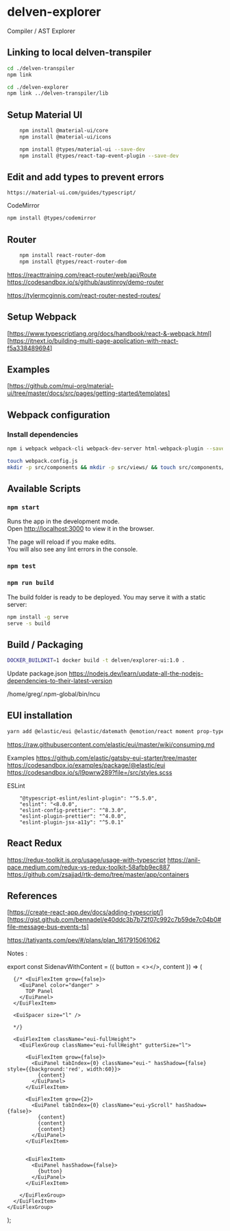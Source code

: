 # delven-explorer
Compiler / AST Explorer

## Linking to local delven-transpiler

```sh
cd ./delven-transpiler
npm link

cd ./delven-explorer
npm link ../delven-transpiler/lib
```

## Setup Material UI

```sh
    npm install @material-ui/core
    npm install @material-ui/icons

    npm install @types/material-ui --save-dev
    npm install @types/react-tap-event-plugin --save-dev
```



## Edit and add types to prevent errors

```
https://material-ui.com/guides/typescript/

```

CodeMirror

```sh
npm install @types/codemirror
```

## Router

```sh
    npm install react-router-dom
    npm install @types/react-router-dom
```

https://reacttraining.com/react-router/web/api/Route
https://codesandbox.io/s/github/austinroy/demo-router

https://tylermcginnis.com/react-router-nested-routes/


## Setup Webpack

[https://www.typescriptlang.org/docs/handbook/react-&-webpack.html]
[https://itnext.io/building-multi-page-application-with-react-f5a338489694]



## Examples

[https://github.com/mui-org/material-ui/tree/master/docs/src/pages/getting-started/templates]


## Webpack configuration

### Install dependencies

```sh
npm i webpack webpack-cli webpack-dev-server html-webpack-plugin --save-dev
```

```sh
touch webpack.config.js
mkdir -p src/components && mkdir -p src/views/ && touch src/components/menu.js
```

## Available Scripts

### `npm start`

Runs the app in the development mode.<br />
Open [http://localhost:3000](http://localhost:3000) to view it in the browser.

The page will reload if you make edits.<br />
You will also see any lint errors in the console.

### `npm test`

### `npm run build`

The build folder is ready to be deployed.
You may serve it with a static server:

```bash
npm install -g serve
serve -s build
```

## Build / Packaging

```bash
DOCKER_BUILDKIT=1 docker build -t delven/explorer-ui:1.0 .
```

Update package.json
https://nodejs.dev/learn/update-all-the-nodejs-dependencies-to-their-latest-version

/home/greg/.npm-global/bin/ncu



## EUI installation

```sh
yarn add @elastic/eui @elastic/datemath @emotion/react moment prop-types
```

https://raw.githubusercontent.com/elastic/eui/master/wiki/consuming.md

Examples 
https://github.com/elastic/gatsby-eui-starter/tree/master
https://codesandbox.io/examples/package/@elastic/eui
https://codesandbox.io/s/l9pwrw289?file=/src/styles.scss


ESLint

```
    "@typescript-eslint/eslint-plugin": "^5.5.0",
    "eslint": "<8.0.0",
    "eslint-config-prettier": "^8.3.0",
    "eslint-plugin-prettier": "^4.0.0",
    "eslint-plugin-jsx-a11y": "^5.0.1"
```


## React Redux 

https://redux-toolkit.js.org/usage/usage-with-typescript
https://anil-pace.medium.com/redux-vs-redux-toolkit-58afbb9ec887
https://github.com/zsajjad/rtk-demo/tree/master/app/containers


## References

[https://create-react-app.dev/docs/adding-typescript/]
[https://gist.github.com/bennadel/e40ddc3b7b72f07c992c7b59de7c04b0#file-message-bus-events-ts]

https://tatiyants.com/pev/#/plans/plan_1617915061062



Notes :



export const SidenavWithContent = ({ button = <></>, content }) => (
  <EuiPageTemplate fullHeight template="empty" restrictWidth={false} paddingSize='none'> 
    <EuiFlexGroup
      className="eui-fullHeight"
      gutterSize="none"
      direction="column"
      responsive={false}
    >

      {/* <EuiFlexItem grow={false}>
        <EuiPanel color="danger" >
          TOP Panel
        </EuiPanel>
      </EuiFlexItem> 

      <EuiSpacer size="l" />

      */}

      <EuiFlexItem className="eui-fullHeight">
        <EuiFlexGroup className="eui-fullHeight" gutterSize="l">

          <EuiFlexItem grow={false}>
            <EuiPanel tabIndex={0} className="eui-" hasShadow={false} style={{background:'red', width:60}}>
              {content}
            </EuiPanel>
          </EuiFlexItem>

          <EuiFlexItem grow={2}>
            <EuiPanel tabIndex={0} className="eui-yScroll" hasShadow={false}>
              {content}
              {content}
              {content}
            </EuiPanel>
          </EuiFlexItem>


          <EuiFlexItem>
            <EuiPanel hasShadow={false}>
              {button}
            </EuiPanel>
          </EuiFlexItem>

        </EuiFlexGroup>
      </EuiFlexItem>
    </EuiFlexGroup>
  </EuiPageTemplate>
);
